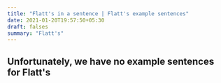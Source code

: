 ```yaml
---
title: "Flatt's in a sentence | Flatt's example sentences"
date: 2021-01-20T19:57:50+05:30
draft: falses
summary: "Flatt's"
---
```

## Unfortunately, we have no example sentences for Flatt's                 
